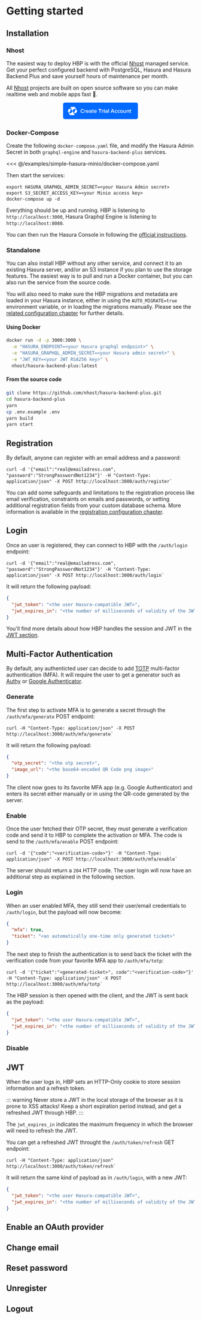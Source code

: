 # Getting started

## Installation

### Nhost

The easiest way to deploy HBP is with the official [Nhost](https://nhost.io) managed service. Get your perfect configured backend with PostgreSQL, Hasura and Hasura Backend Plus and save yourself hours of maintenance per month.

All [Nhost](https://nhost.io) projects are built on open source software so you can make realtime web and mobile apps fast 🚀.

<div style="text-align:center;">
  <a href="https://nhost.io/register" target="_blank" >
    <img src="https://github.com/nhost/hasura-backend-plus/raw/master/docs/.vuepress/public/nhost-register-button.png" width="200px" />
  </a>
</div>

### Docker-Compose

Create the following `docker-compose.yaml` file, and modify the Hasura Admin Secret in both `graphql-engine` and `hasura-backend-plus` services.

<<< @/examples/simple-hasura-minio/docker-compose.yaml

Then start the services:

```shell
export HASURA_GRAPHQL_ADMIN_SECRET=<your Hasura Admin secret>
export S3_SECRET_ACCESS_KEY=<your Minio access key>
docker-compose up -d
```

Everything should be up and running. HBP is listening to `http://localhost:3000`, Hasura Graphql Engine is listening to `http://localhost:8080`.

You can then run the Hasura Console in following the [official instructions](https://hasura.io/docs/1.0/graphql/manual/hasura-cli/hasura_console.html).

<!-- If you want to get a more advanced example in using an S3-compatible Object Storage, see the [Minio example](recipes#minio) in the recipes. -->

### Standalone

You can also install HBP without any other service, and connect it to an existing Hasura server, and/or an S3 instance if you plan to use the storage features.
The easiest way is to pull and run a Docker container, but you can also run the service from the source code.

You will also need to make sure the HBP migrations and metadata are loaded in your Hasura instance, either in using the `AUTO_MIGRATE=true` environment variable, or in loading the migrations manually. Please see the [related configuration chapter](configuration.md#migrations) for further details.

#### Using Docker

```sh
docker run -d -p 3000:3000 \
  -e "HASURA_ENDPOINT=<your Hasura graphql endpoint>" \
  -e "HASURA_GRAPHQL_ADMIN_SECRET=<your Hasura admin secret>" \
  -e "JWT_KEY=<your JWT RSA256 key>" \
  nhost/hasura-backend-plus:latest
```

<!-- TODO You can also pass on the configuration to connect to an S3 service  -->

#### From the source code

```sh
git clone https://github.com/nhost/hasura-backend-plus.git
cd hasura-backend-plus
yarn
cp .env.example .env
yarn build
yarn start
```

## Registration

By default, anyone can register with an email address and a password:

```shell
curl -d '{"email":"real@emailadress.com", "password":"StrongPasswordNot1234"}' -H "Content-Type: application/json" -X POST http://localhost:3000/auth/register`
```

You can add some safeguards and limitations to the registration process like email verification, constraints on emails and passwords, or setting additional registration fields from your custom database schema. More information is available in the [registration configuration chapter](configuration.md#registration).

## Login

Once an user is registered, they can connect to HBP with the `/auth/login` endpoint:

```shell
curl -d '{"email":"real@emailadress.com", "password":"StrongPasswordNot1234"}' -H "Content-Type: application/json" -X POST http://localhost:3000/auth/login`
```

It will return the following payload:

```json
{
  "jwt_token": "<the user Hasura-compatible JWT>",
  "jwt_expires_in": "<the number of milliseconds of validity of the JWT>"
}
```

You'll find more details about how HBP handles the session and JWT in the [JWT section](#jwt).

## Multi-Factor Authentication

By default, any authenticted user can decide to add [TOTP](https://en.wikipedia.org/wiki/Time-based_One-time_Password_algorithm) multi-factor authentication (MFA). It will require the user to get a generator such as [Authy](https://authy.com/) or [Google Authenticator](https://play.google.com/store/apps/details?id=com.google.android.apps.authenticator2&hl=en).

### Generate

The first step to activate MFA is to generate a secret through the `/auth/mfa/generate` POST endpoint:

```shell
curl -H "Content-Type: application/json" -X POST http://localhost:3000/auth/mfa/generate`
```

It will return the following payload:

```json
{
  "otp_secret": "<the otp secret>",
  "image_url": "<the base64-encoded QR Code png image>"
}
```

The client now goes to its favorite MFA app (e.g. Google Authenticator) and enters its secret either manually or in using the QR-code generated by the server.

### Enable

Once the user fetched their OTP secret, they must generate a verification code and send it to HBP to complete the activation or MFA. The code is send to the `/auth/mfa/enable` POST endpoint:

```shell
curl -d '{"code":"<verification-code>"}' -H "Content-Type: application/json" -X POST http://localhost:3000/auth/mfa/enable`
```

The server should return a `204` HTTP code. The user login will now have an additional step as explained in the following section.

### Login

When an user enabled MFA, they still send their user/email credentials to `/auth/login`, but the payload will now become:

```json
{
  "mfa": true,
  "ticket": "<an automatically one-time only generated ticket>"
}
```

The next step to finish the authentication is to send back the ticket with the verification code from your favorite MFA app to `/auth/mfa/totp`:

```shell
curl -d '{"ticket":"<generated-ticket>", code":"<verification-code>"}' -H "Content-Type: application/json" -X POST http://localhost:3000/auth/mfa/totp`
```

The HBP session is then opened with the client, and the JWT is sent back as the payload:

```json
{
  "jwt_token": "<the user Hasura-compatible JWT>",
  "jwt_expires_in": "<the number of milliseconds of validity of the JWT>"
}
```

### Disable

## JWT

<!-- TODO Explain here:
- How JWT is structured
- How JWT is refreshed
- How to get the JWT
-> link to cookie specs in the configuration page -->

When the user logs in, HBP sets an HTTP-Only cookie to store session information and a refresh token.

::: warning
Never store a JWT in the local storage of the browser as it is prone to XSS attacks! Keep a short expiration period instead, and get a refreshed JWT through HBP.
:::

The `jwt_expires_in` indicates the maximum frequency in which the browser will need to refresh the JWT.

You can get a refreshed JWT throught the `/auth/token/refresh` GET endpoint:

```shell
curl -H "Content-Type: application/json" http://localhost:3000/auth/token/refresh`
```

It will return the same kind of payload as in `/auth/login`, with a new JWT:

```json
{
  "jwt_token": "<the user Hasura-compatible JWT>",
  "jwt_expires_in": "<the number of milliseconds of validity of the JWT>"
}
```

## Enable an OAuth provider

## Change email

<!-- TODO in configuration? -->

## Reset password

<!-- TODO in configuration? -->

## Unregister

## Logout
